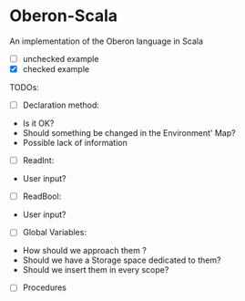 # Oberon-Scala
An implementation of the Oberon language in Scala

- [ ] unchecked example
- [x] checked example

TODOs:

- [ ] Declaration method:

 * Is it OK? 
 * Should something be changed in the Environment' Map?
 * Possible lack of information

- [ ] ReadInt:

 * User input?
        
- [ ] ReadBool:

 * User input?

- [ ] Global Variables: 

 * How should we approach them ?
 * Should we have a Storage space dedicated to them?
 * Should we insert them in every scope?

- [ ] Procedures

